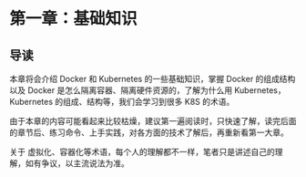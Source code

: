 # 第一章：基础知识

## 导读

本章将会介绍 Docker 和 Kubernetes 的一些基础知识，掌握 Docker 的组成结构以及  Docker 是怎么隔离容器、隔离硬件资源的，了解为什么用 Kubernetes，Kubernetes 的组成、结构等，我们会学习到很多 K8S 的术语。

由于本章的内容可能看起来比较枯燥，建议第一遍阅读时，只快速了解，读完后面的章节后、练习命令、上手实践，对各方面的技术了解后，再重新看第一大章。



关于 虚拟化、容器化等术语，每个人的理解都不一样，笔者只是讲述自己的理解，如有争议，以主流说法为准。

